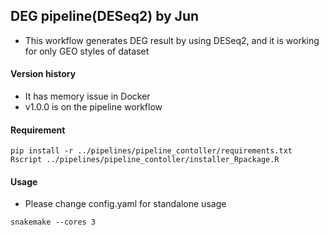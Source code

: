 ## DEG pipeline(DESeq2) by Jun
* This workflow generates DEG result by using DESeq2, and it is working for only GEO styles of dataset

#### Version history
* It has memory issue in Docker
* v1.0.0 is on the pipeline workflow

#### Requirement
```shell
pip install -r ../pipelines/pipeline_contoller/requirements.txt
Rscript ../pipelines/pipeline_contoller/installer_Rpackage.R
```

#### Usage
* Please change config.yaml for standalone usage

```shell
snakemake --cores 3
```